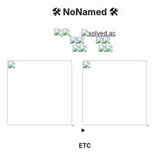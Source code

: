<div align=center>
<h2>🛠 NoNamed 🛠</h2>
  <a href="https://amused-ground-491.notion.site/README-a0c18f2016394d7ab716b0f734ddc9d3" target="_blank" >
    <img src="https://img.shields.io/badge/Portfolio-000000?style=platic&logo=Notion&logoColor=white"/>
  </a>
  <a href="https://velog.io/@nn98" target="_blank" >
    <img src="https://img.shields.io/badge/Velog-20C997?style=platic&logo=Velog&logoColor=white"/>
  </a>
  &nbsp&nbsp&nbsp&nbsp&nbsp
  <a href="https://solved.ac/q9922000" target="_blank" >
    <img alt="solved.ac" src="http://mazassumnida.wtf/api/mini/generate_badge?boj=q9922000"/>
  </a>
  <br/>
  &nbsp&nbsp&nbsp&nbsp&nbsp
  <img src="https://img.shields.io/badge/JAVA-007396?style=platic&logo=Joplin&logoColor=white"/><img src="https://img.shields.io/badge/Spring-6DB33F?style=platic&logo=spring&logoColor=white"/>
  &nbsp&nbsp&nbsp&nbsp&nbsp
  <img src="https://img.shields.io/badge/Node-339933?style=platic&logo=Node.js&logoColor=white"/><img src="https://img.shields.io/badge/React-61DAFB?style=platic&logo=react&logoColor=black"/>
  <br/>
  &nbsp&nbsp&nbsp&nbsp&nbsp&nbsp&nbsp&nbsp
  <img src="https://img.shields.io/badge/MySQL-4479A1?style=platic&logo=MySQL&logoColor=white"/><img src="https://img.shields.io/badge/MongoDB-47A248?style=platic&logo=MongoDB&logoColor=white"/>
  &nbsp&nbsp&nbsp&nbsp&nbsp
  <img src="https://img.shields.io/badge/Oracle Cloude-F80000?style=platic&logo=oracle&logoColor=white"/><img src="https://img.shields.io/badge/AWS-232F3E?style=platic&logo=amazonaws&logoColor=white"/>
    <br/>
    <br/>
<div align="center">
  &nbsp
    <a href="https://github.com/nn98">
        <img src="https://github-readme-stats.vercel.app/api?username=nn98&theme=gruvbox" height="150">
    </a>
  &nbsp&nbsp&nbsp&nbsp
    <a href="https://github.com/nn98">
        <img src="https://github-readme-stats.vercel.app/api/top-langs/?username=nn98&layout=compact&exclude_repo=productive-box,rally-discordbot-dashboard&hide=jupyter%20notebook,scss,ruby&langs_count=5&theme=gruvbox" height="150">
    </a>
      &nbsp&nbsp&nbsp&nbsp&nbsp&nbsp&nbsp&nbsp&nbsp&nbsp
</div>
  <details>
    <summary><h4>ETC</h4></summary>
    
[![Solved.ac프로필](http://mazassumnida.wtf/api/v2/generate_badge?boj=q9922000)](https://solved.ac/q9922000)
<img src="http://mazandi.herokuapp.com/api?handle=q9922000&theme=cold"/>
    
## Project

### [Monity](https://github.com/nn98/SW_Competition_2019)  
강의실 컴퓨터 사용 현황 모니터링 서비스 `Android`  

### [TA_Assist](https://github.com/nn98/TA_Assist)  
TA업무 지원 서비스 `Android`  

### [ReeBook](https://github.com/nn98/ReeBook)  
교재 재활용 및 대여 서비스 `SpringBoot`  

### [Solved.SKHU](https://github.com/nn98/2022-1SoftP)  
BaekJoon/Solved.ac 프로그래밍 저지 서포터 서비스 `React.js` `Node.js`

## Activity

## Award
  </details>

</div>
<!--   
[![GitHub Pages Badge](https://img.shields.io/badge/-GitHub_Pages-181717?style=flat-square&logo=github&logoColor=white)](https://cael0.github.io/)
<br>
![Java](https://img.shields.io/badge/JAVA-brown.svg?style=flat-square&logo=java&logoColor=white)
![Node.js Badge](https://img.shields.io/badge/Node.js-darkgrey?style=flat-square&logo=Node.js&logoColor=white)
![Express Badge](https://img.shields.io/badge/express.js-yellow?style=flat-square&logo=express&logoColor=white)
![Mysql](https://img.shields.io/badge/MySQL-purple.svg?style=flat-square&logo=Mysql&logoColor=white)
<br>
![Python](https://img.shields.io/badge/Python-skyblue.svg?style=flat-square&logo=python&logoColor=white)
![React](https://img.shields.io/badge/React.js-deepgreen.svg?style=flat-square&logo=React&logoColor=white)
![TypeScript Badge](https://img.shields.io/badge/JavaScript-FA7343?style=flat-square&logo=JavaScript&logoColor=white)
![C](https://img.shields.io/badge/C-492789.svg?style=flat-square&logo=C&logoColor=white) 

<p>
   <img src="https://img.shields.io/badge/SpringBoot-6DB33F?style=flat-square&logo=Spring&logoColor=white"/></a>&nbsp 
   <img src="https://img.shields.io/badge/AWS-333664?style=flat-square&logo=amazon-aws&logoColor=white"/></a>&nbsp 
</p>

<p>
  <img src="https://img.shields.io/badge/IntellijIDEA-000000?logo=IntellijIDEA&logoColor=white"/></a>&nbsp
  <img src="https://img.shields.io/badge/VisualStudioCode-007ACC?logo=VisualStudioCode&logoColor=white"/></a>&nbsp 
</p>

[![Top Langs](https://github-readme-stats.vercel.app/api/top-langs/?username=nn98&layout=compact&exclude_repo=productive-box,rally-discordbot-dashboard&hide=jupyter%20notebook,scss,ruby&langs_count=10)](https://github.com/anuraghazra/github-readme-stats)

-->

